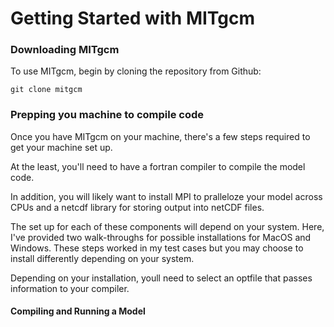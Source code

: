 # Getting Started with MITgcm


### Downloading MITgcm
To use MITgcm, begin by cloning the repository from Github:
```
git clone mitgcm
```

### Prepping you machine to compile code
Once you have MITgcm on your machine, there's a few steps required to get your machine set up.

At the least, you'll need to have a fortran compiler to compile the model code.

In addition, you will likely want to install MPI to pralleloze your model across CPUs and a netcdf library for storing output into netCDF files.

The set up for each of these components will depend on your system. Here, I've provided two walk-throughs for possible installations for MacOS and Windows. These steps worked in my test cases but you may choose to install differently depending on your system.

Depending on your installation, youll need to select an optfile that passes information to your compiler. 


#### Compiling and Running a Model








